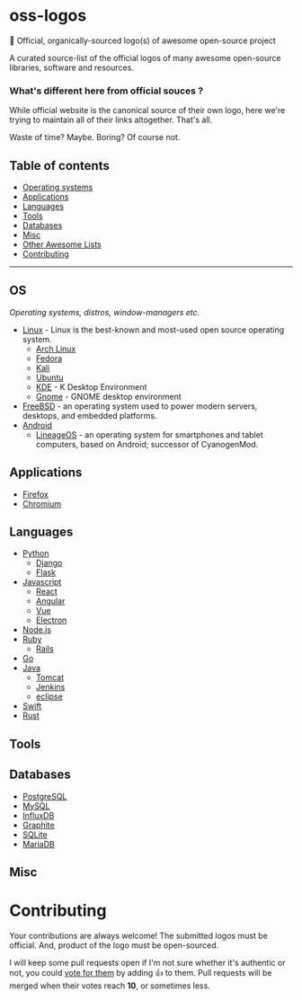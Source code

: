 # oss-logos
:100: Official, organically-sourced logo(s) of awesome open-source project

A curated source-list of the official logos of many awesome open-source libraries, software and resources.

### What's different here from official souces ?
While official website is the canonical source of their own logo, here we're trying to maintain all of their links altogether. That's all.

Waste of time? Maybe. Boring? Of course not.

## Table of contents
- [Operating systems](#OS)
- [Applications](#Applications)
- [Languages](#Languages)
- [Tools](#Tools)
- [Databases](#Databases)
- [Misc](#misc)
- [Other Awesome Lists](#other-awesome-lists)
- [Contributing](#contributing)

- - -

## OS

*Operating systems, distros, window-managers etc.*

* [Linux](http://isc.tamu.edu/~lewing/linux/) - Linux is the best-known and most-used open source operating system.
  - [Arch Linux](https://sources.archlinux.org/other/artwork/)
  - [Fedora](https://fedoraproject.org/wiki/Logo)
  - [Kali](https://www.kali.org/trademark-policy/)
  - [Ubuntu](https://design.ubuntu.com/brand/ubuntu-logo/)
  - [KDE](https://commons.wikimedia.org/wiki/File:KDE_logo.svg) - K Desktop Environment
  - [Gnome](https://www.gnome.org/logo-and-trademarks/) - GNOME desktop environment
* [FreeBSD](https://www.freebsdfoundation.org/wp-content/uploads/2016/05/FreeBSDLogoArchive.zip) - an operating system used to power modern servers, desktops, and embedded platforms.
* [Android](https://developer.android.com/distribute/marketing-tools/brand-guidelines.html)
  - [LineageOS](https://github.com/LineageOS/lineage_wiki/tree/master/images) - an operating system for smartphones and tablet computers, based on Android; successor of CyanogenMod.

## Applications

* [Firefox]()
* [Chromium]()

## Languages

* [Python]()
  - [Django]()
  - [Flask]()
* [Javascript]()
  - [React](https://commons.wikimedia.org/wiki/File:React-icon.svg)
  - [Angular]()
  - [Vue]()
  - [Electron]()
* [Node.js]()
* [Ruby]()
  - [Rails]()
* [Go]()
* [Java](http://www.oracle.com/us/technologies/java/java-licensing-logo-guidelines-1908204.pdf)
  * [Tomcat](https://commons.wikimedia.org/wiki/File:Tomcat-logo.svg)
  * [Jenkins](https://wiki.jenkins.io/display/JENKINS/Logo)
  * [eclipse](https://www.eclipse.org/artwork/)
* [Swift](https://developer.apple.com/swift/downloads/swift-logo.zip)
* [Rust](https://www.rust-lang.org/en-US/legal.html)

## Tools

## Databases
 * [PostgreSQL](https://wiki.postgresql.org/wiki/Logo)
 * [MySQL](https://www.mysql.com/about/legal/logos.html)
 * [InfluxDB](https://influxdata.github.io/branding/logo/downloads/)
 * [Graphite](https://github.com/graphite-project/graphite-project.github.io/tree/master/img)
 * [SQLite](https://commons.wikimedia.org/wiki/File:SQLite370.svg)
 * [MariaDB](https://mariadb.org/about/logos/)

## Misc

# Contributing

Your contributions are always welcome! The submitted logos must be official. And, product of the logo must be open-sourced.

I will keep some pull requests open if I'm not sure whether it's authentic or not, you could [vote for them](https://github.com/kmonsoor/oss-logos/pulls) by adding :+1: to them. Pull requests will be merged when their votes reach **10**, or sometimes less.
